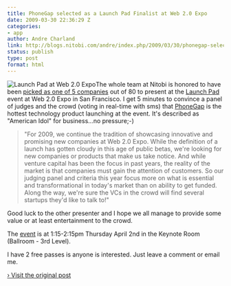 ```yaml
---
title: PhoneGap selected as a Launch Pad Finalist at Web 2.0 Expo
date: 2009-03-30 22:36:29 Z
categories:
- app
author: Andre Charland
link: http://blogs.nitobi.com/andre/index.php/2009/03/30/phonegap-selected-as-a-launch-pad-finalist-at-web-20-expo/
status: publish
type: post
format: html
---
```


![Launch Pad at Web 2.0 Expo](http://assets.en.oreilly.com/1/event/22/webexsf2009_launchpad_logo.gif)The whole team at Nitobi is honored to have been [picked as one of 5 companies](http://www.nitobi.com/news/?a=61) out of 80 to present at the [Launch Pad](http://www.web2expo.com/webexsf2009/public/content/launchpad) event at Web 2.0 Expo in San Francisco. I get 5 minutes to convince a panel of judges and the crowd (voting in real-time with sms) that [PhoneGap](http://phonegap.com) is the hottest technology product launching at the event. It's described as "American Idol" for business…no pressure;-)

> "For 2009, we continue the tradition of showcasing innovative and promising new companies at Web 2.0 Expo. While the definition of a launch has gotten cloudy in this age of public betas, we're looking for new companies or products that make us take notice. And while venture capital has been the focus in past years, the reality of the market is that companies must gain the attention of customers. So our judging panel and criteria this year focus more on what is essential and transformational in today's market than on ability to get funded. Along the way, we're sure the VCs in the crowd will find several startups they'd like to talk to!"

Good luck to the other presenter and I hope we all manage to provide some value or at least entertainment to the crowd.

The [event](http://www.web2expo.com/webexsf2009/public/schedule/detail/8797) is at 1:15-2:15pm Thursday April 2nd in the Keynote Room (Ballroom - 3rd Level).

I have 2 free passes is anyone is interested. Just leave a comment or email me.

[› Visit the original post](http://blogs.nitobi.com/andre/index.php/2009/03/30/phonegap-selected-as-a-launch-pad-finalist-at-web-20-expo/)
